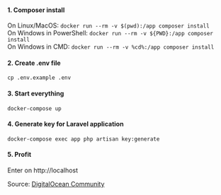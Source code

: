 #### 1. Composer install
On Linux/MacOS: `docker run --rm -v $(pwd):/app composer install`  
On Windows in PowerShell: `docker run --rm -v ${PWD}:/app composer install`  
On Windows in CMD: `docker run --rm -v %cd%:/app composer install`  

#### 2. Create .env file
`cp .env.example .env`  

#### 3. Start everything
`docker-compose up`  

#### 4. Generate key for Laravel application
`docker-compose exec app php artisan key:generate`  

#### 5. Profit
Enter on http://localhost  
  
Source: [DigitalOcean Community](https://www.digitalocean.com/community/tutorials/how-to-set-up-laravel-nginx-and-mysql-with-docker-compose)
